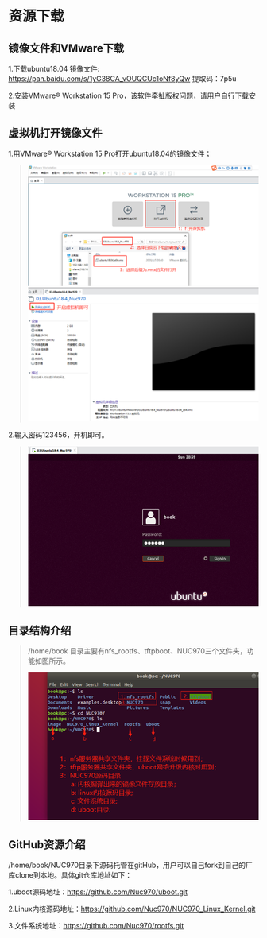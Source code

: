# 资源下载

## 镜像文件和VMware下载

1.下载ubuntu18.04 镜像文件: https://pan.baidu.com/s/1yG38CA_vOUQCUc1oNf8yQw 提取码：7p5u

2.安装VMware® Workstation 15 Pro，该软件牵扯版权问题，请用户自行下载安装

## 虚拟机打开镜像文件

1.用VMware® Workstation 15 Pro打开ubuntu18.04的镜像文件；

> ![](media/01.png)![](./media/02.png)

2.输入密码123456，开机即可。

> ![](media/03.png)

## 目录结构介绍

> /home/book 目录主要有nfs_rootfs、tftpboot、NUC970三个文件夹，功能如图所示。
>
> ![](media/04.png)

## GitHub资源介绍

/home/book/NUC970目录下源码托管在gitHub，用户可以自己fork到自己的厂库clone到本地。具体git仓库地址如下：

1.uboot源码地址：https://github.com/Nuc970/uboot.git

2.Linux内核源码地址：https://github.com/Nuc970/NUC970_Linux_Kernel.git

3.文件系统地址：https://github.com/Nuc970/rootfs.git